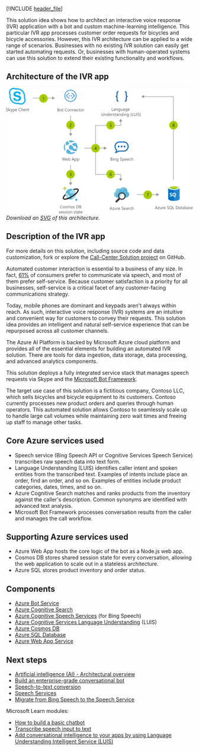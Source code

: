 [!INCLUDE [header_file](../../../includes/sol-idea-header.md)]

This solution idea shows how to architect an interactive voice response (IVR) application with a bot and custom machine-learning intelligence. This particular IVR app processes customer order requests for bicycles and bicycle accessories. However, this IVR architecture can be applied to a wide range of scenarios. Businesses with no existing IVR solution can easily get started automating requests. Or, businesses with human-operated systems can use this solution to extend their existing functionality and workflows.

## Architecture of the IVR app

![Architectural diagram: interactive voice response (IVR) application with bot built in Azure.](../media/interactive-voice-response-app-bot.png)
*Download an [SVG](../media/interactive-voice-response-app-bot.svg) of this architecture.*

## Description of the IVR app

For more details on this solution, including source code and data customization, fork or explore the [Call-Center Solution project](https://github.com/ujjwalmsft/cortana-intelligence-call-center-solution) on GitHub.

Automated customer interaction is essential to a business of any size. In fact, [61%](https://www.talkdesk.com/blog/10-customer-services-statistics-for-call-center-supervisors) of consumers prefer to communicate via speech, and most of them prefer self-service. Because customer satisfaction is a priority for all businesses, self-service is a critical facet of any customer-facing communications strategy.

Today, mobile phones are dominant and keypads aren't always within reach. As such, interactive voice response (IVR) systems are an intuitive and convenient way for customers to convey their requests. This solution idea provides an intelligent and natural self-service experience that can be repurposed across all customer channels.

The Azure AI Platform is backed by Microsoft Azure cloud platform and provides all of the essential elements for building an automated IVR solution. There are tools for data ingestion, data storage, data processing, and advanced analytics components.

This solution deploys a fully integrated service stack that manages speech requests via Skype and the [Microsoft Bot Framework](https://dev.botframework.com).

The target use case of this solution is a fictitious company, Contoso LLC, which sells bicycles and bicycle equipment to its customers. Contoso currently processes new product orders and queries through human operators. This automated solution allows Contoso to seamlessly scale up to handle large call volumes while maintaining zero wait times and freeing up staff to manage other tasks.

## Core Azure services used

* Speech service (Bing Speech API or Cognitive Services Speech Service) transcribes raw speech data into text form.
* Language Understanding (LUIS) identifies caller intent and spoken entities from the transcribed text. Examples of intents include place an order, find an order, and so on. Examples of entities include product categories, dates, times, and so on.
* Azure Cognitive Search matches and ranks products from the inventory against the caller's description. Common synonyms are identified with advanced text analysis.
* Microsoft Bot Framework processes conversation results from the caller and manages the call workflow.

## Supporting Azure services used

* Azure Web App hosts the core logic of the bot as a Node.js web app.
* Cosmos DB stores shared session state for every conversation, allowing the web application to scale out in a stateless architecture.
* Azure SQL stores product inventory and order status.

## Components

* [Azure Bot Service](https://azure.microsoft.com/services/bot-services/)
* [Azure Cognitive Search](/azure/search/)
* [Azure Cognitive Speech Services](https://azure.microsoft.com/services/cognitive-services/speech-services/) (for Bing Speech)
* [Azure Cognitive Services Language Understanding](https://azure.microsoft.com/services/cognitive-services/language-understanding-intelligent-service/) (LUIS)
* [Azure Cosmos DB](/azure/cosmos-db/)
* [Azure SQL Database](https://azure.microsoft.com/services/sql-database/)
* [Azure Web App Service](https://azure.microsoft.com/services/app-service/web/)

## Next steps

* [Artificial intelligence (AI) - Architectural overview](../../data-guide/big-data/ai-overview.md)
* [Build an enterprise-grade conversational bot](../../reference-architectures/ai/conversational-bot.yml)
* [Speech-to-text conversion](../../reference-architectures/ai/speech-ai-ingestion.yml)
* [Speech Services](./speech-services.yml)
* [Migrate from Bing Speech to the Speech Service](/azure/cognitive-services/speech-service/how-to-migrate-from-bing-speech)

Microsoft Learn modules:

* [How to build a basic chatbot](/learn/modules/how-build-basic-chatbot/)
* [Transcribe speech input to text](/learn/modules/transcribe-speech-input-text/)
* [Add conversational intelligence to your apps by using Language Understanding Intelligent Service (LUIS)](/learn/modules/create-and-publish-a-luis-model/)

